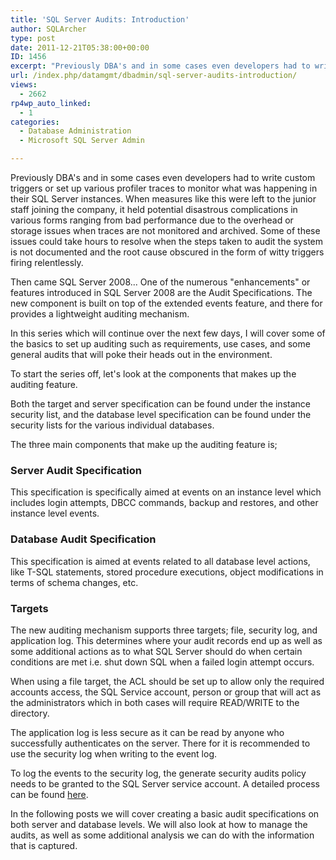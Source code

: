 ```yaml
---
title: 'SQL Server Audits: Introduction'
author: SQLArcher
type: post
date: 2011-12-21T05:38:00+00:00
ID: 1456
excerpt: "Previously DBA's and in some cases even developers had to write custom triggers or set up various profiler traces to monitor what was happening in their SQL Server instances. When measures like this were left to the junior staff joining the company, it&hellip;"
url: /index.php/datamgmt/dbadmin/sql-server-audits-introduction/
views:
  - 2662
rp4wp_auto_linked:
  - 1
categories:
  - Database Administration
  - Microsoft SQL Server Admin

---
```

Previously DBA's and in some cases even developers had to write custom triggers or set up various profiler traces to monitor what was happening in their SQL Server instances. When measures like this were left to the junior staff joining the company, it held potential disastrous complications in various forms ranging from bad performance due to the overhead or storage issues when traces are not monitored and archived. Some of these issues could take hours to resolve when the steps taken to audit the system is not documented and the root cause obscured in the form of witty triggers firing relentlessly.

Then came SQL Server 2008... One of the numerous "enhancements" or features introduced in SQL Server 2008 are the Audit Specifications. The new component is built on top of the extended events feature, and there for provides a lightweight auditing mechanism.

In this series which will continue over the next few days, I will cover some of the basics to set up auditing such as requirements, use cases, and some general audits that will poke their heads out in the environment. 

To start the series off, let's look at the components that makes up the auditing feature.

Both the target and server specification can be found under the instance security list, and the database level specification can be found under the security lists for the various individual databases.

The three main components that make up the auditing feature is;

### Server Audit Specification

This specification is specifically aimed at events on an instance level which includes login attempts, DBCC commands, backup and restores, and other instance level events.

### Database Audit Specification

This specification is aimed at events related to all database level actions, like T-SQL statements, stored procedure executions, object modifications in terms of schema changes, etc.

### Targets

The new auditing mechanism supports three targets; file, security log, and application log. This determines where your audit records end up as well as some additional actions as to what SQL Server should do when certain conditions are met i.e. shut down SQL when a failed login attempt occurs.

When using a file target, the ACL should be set up to allow only the required accounts access, the SQL Service account, person or group that will act as the administrators which in both cases will require READ/WRITE to the directory.

The application log is less secure as it can be read by anyone who successfully authenticates on the server. There for it is recommended to use the security log when writing to the event log.

To log the events to the security log, the <span class="MT_under">generate security audits policy</span> needs to be granted to the SQL Server service account. A detailed process can be found [here][1].

In the following posts we will cover creating a basic audit specifications on both server and database levels. We will also look at how to manage the audits, as well as some additional analysis we can do with the information that is captured.

 [1]: http://msdn.microsoft.com/en-us/library/cc645889.aspx